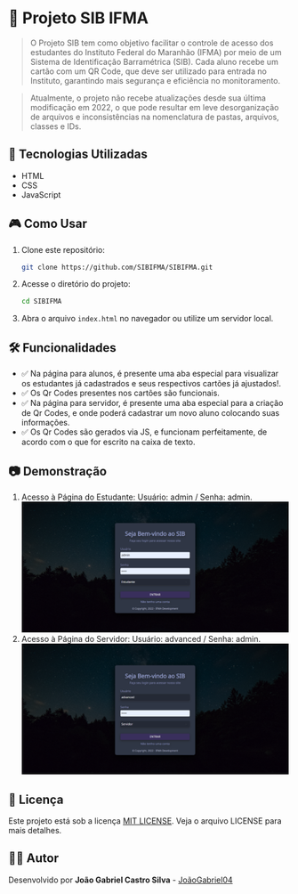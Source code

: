 # 📌 Projeto SIB IFMA

> O Projeto SIB tem como objetivo facilitar o controle de acesso dos estudantes do Instituto Federal do Maranhão (IFMA) por meio de um Sistema de Identificação Barramétrica (SIB). Cada aluno recebe um cartão com um QR Code, que deve ser utilizado para entrada no Instituto, garantindo mais segurança e eficiência no monitoramento.

> Atualmente, o projeto não recebe atualizações desde sua última modificação em 2022, o que pode resultar em leve desorganização de arquivos e inconsistências na nomenclatura de pastas, arquivos, classes e IDs.

## 🚀 Tecnologias Utilizadas

- HTML
- CSS
- JavaScript

## 🎮 Como Usar

1. Clone este repositório:
   ```sh
   git clone https://github.com/SIBIFMA/SIBIFMA.git
   ```
2. Acesse o diretório do projeto:
   ```sh
   cd SIBIFMA
   ```
3. Abra o arquivo `index.html` no navegador ou utilize um servidor local.

## 🛠 Funcionalidades

- ✅ Na página para alunos, é presente uma aba especial para visualizar os estudantes já cadastrados e seus respectivos cartões já ajustados!.
- ✅ Os Qr Codes presentes nos cartões são funcionais.
- ✅ Na página para servidor, é presente uma aba especial para a criação de Qr Codes, e onde poderá cadastrar um novo aluno colocando suas informações.
- ✅ Os Qr Codes são gerados via JS, e funcionam perfeitamente, de acordo com o que for escrito na caixa de texto.

## 📷 Demonstração

1. Acesso à Página do Estudante: Usuário: admin / Senha: admin.
![Tela de Login de entrar Estudante](screenshots/tela-login-estudante.png)
2. Acesso à Página do Servidor: Usuário: advanced / Senha: admin.
![Tela de Login para entrar Servidor](screenshots/tela-login-servidor.png)

## 📄 Licença

Este projeto está sob a licença [MIT LICENSE](license.txt). Veja o arquivo LICENSE para mais detalhes.

## 👨‍💻 Autor

Desenvolvido por **João Gabriel Castro Silva** - [JoãoGabriel04](https://github.com/JoaoGabriel04)

